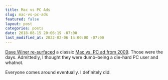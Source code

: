 ```yaml
---
title: Mac vs PC Ads
slug: mac-vs-pc-ads
featured: false
layout: post
categories: posts
date: 2018-08-15 20:06:19 -07:00
last_modified_at: 2022-02-06 14:00:00 -07:00
---
```


[Dave Winer re-surfaced](http://scripting.com/2018/08/16.html#a172824) a classic [Mac vs. PC ad from 2009](https://www.youtube.com/watch?v=qf81H4v4ByM). Those were the days. Admittedly, I thought they were dumb–being a die-hard PC user and whatnot.

Everyone comes around eventually. I definitely did.

